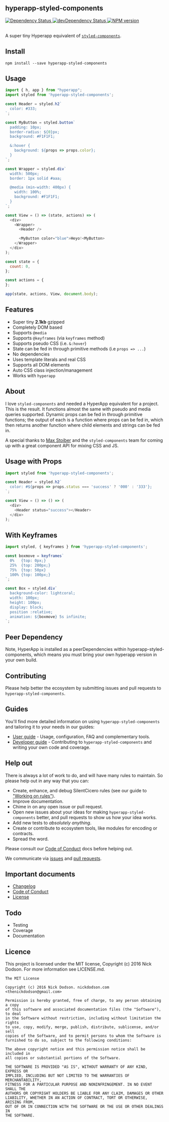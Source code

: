 ## hyperapp-styled-components

<div>
  <!-- Dependency Status -->
  <a href="https://david-dm.org/SilentCicero/hyperapp-styled-components">
    <img src="https://david-dm.org/SilentCicero/hyperapp-styled-components.svg"
    alt="Dependency Status" />
  </a>

  <!-- devDependency Status -->
  <a href="https://david-dm.org/SilentCicero/hyperapp-styled-components#info=devDependencies">
    <img src="https://david-dm.org/SilentCicero/hyperapp-styled-components/dev-status.svg" alt="devDependency Status" />
  </a>

  <!-- NPM Version -->
  <a href="https://www.npmjs.org/package/hyperapp-styled-components">
    <img src="http://img.shields.io/npm/v/hyperapp-styled-components.svg"
    alt="NPM version" />
  </a>

  <!-- Test Coverage
  <a href="https://coveralls.io/r/SilentCicero/hyperapp-styled-components">
    <img src="https://coveralls.io/repos/github/SilentCicero/hyperapp-styled-components/badge.svg" alt="Test Coverage" />
  </a>
  -->
</div>

<br />

A super tiny Hyperapp equivalent of [`styled-components`](https://github.com/styled-components/styled-components).

## Install

```
npm install --save hyperapp-styled-components
```

## Usage

```js
import { h, app } from "hyperapp";
import styled from 'hyperapp-styled-components';

const Header = styled.h2`
  color: #333;
`;

const MyButton = styled.button`
  padding: 10px;
  border-radius: ${0}px;
  background: #F1F1F1;

  &:hover {
    background: ${props => props.color};
  }
`;

const Wrapper = styled.div`
  width: 500px;
  border: 1px solid #aaa;

  @media (min-width: 400px) {
    width: 100%;
    background: #F1F1F1;
  }
`;

const View = () => (state, actions) => (
  <div>
    <Wrapper>
      <Header />

      <MyButton color="blue">Heyo!<MyButton>
    </Wrapper>
  </div>
);

const state = {
  count: 0,
};

const actions = {
};

app(state, actions, View, document.body);
```

## Features

  - Super tiny **2.1kb** gzipped
  - Completely DOM based
  - Supports `@media`
  - Supports `@keyframes` (via `keyframes` method)
  - Supports pseudo CSS (i.e. `&:hover`)
  - State can be fed in through primitive methods (i.e `props => ...`)
  - No dependencies
  - Uses template literals and real CSS
  - Supports all DOM elements
  - Auto CSS class injection/management
  - Works with `hyperapp`

## About

I love `styled-components` and needed a HyperApp equivalent for a project. This is the result. It functions almost the same with pseudo and media queries supported. Dynamic props can be fed in through primitive functions; the output of each is a function where props can be fed in, which then returns another function where child elements and strings can be fed in.

A special thanks to [Max Stoiber](https://twitter.com/mxstbr) and the `styled-components` team for coming up with a great component API for mixing CSS and JS.

## Usage with Props

```js
import styled from 'hyperapp-styled-components';

const Header = styled.h2`
  color: #${props => props.status === 'success' ? '000' : '333'};
`;

const View = () => () => (
  <div>
    <Header status="success"></Header>
  </div>
);
```

## With Keyframes

```js
import styled, { keyframes } from 'hyperapp-styled-components';

const boxmove = keyframes`
  0%   {top: 0px;}
  25%  {top: 200px;}
  75%  {top: 50px}
  100% {top: 100px;}
`;

const Box = styled.div`
  background-color: lightcoral;
  width: 100px;
  height: 100px;
  display: block;
  position :relative;
  animation: ${boxmove} 5s infinite;
`;

```

## Peer Dependency

Note, HyperApp is installed as a peerDependencies within hyperapp-styled-components, which means you must bring your own hyperapp version in your own build.

## Contributing

Please help better the ecosystem by submitting issues and pull requests to `hyperapp-styled-components`.

## Guides

You'll find more detailed information on using `hyperapp-styled-components` and tailoring it to your needs in our guides:

- [User guide](docs/user-guide.md) - Usage, configuration, FAQ and complementary tools.
- [Developer guide](docs/developer-guide.md) - Contributing to `hyperapp-styled-components` and writing your own code and coverage.

## Help out

There is always a lot of work to do, and will have many rules to maintain. So please help out in any way that you can:

- Create, enhance, and debug SilentCicero rules (see our guide to ["Working on rules"](./github/CONTRIBUTING.md)).
- Improve documentation.
- Chime in on any open issue or pull request.
- Open new issues about your ideas for making `hyperapp-styled-components` better, and pull requests to show us how your idea works.
- Add new tests to *absolutely anything*.
- Create or contribute to ecosystem tools, like modules for encoding or contracts.
- Spread the word.

Please consult our [Code of Conduct](CODE_OF_CONDUCT.md) docs before helping out.

We communicate via [issues](https://github.com/SilentCicero/hyperapp-styled-components/issues) and [pull requests](https://github.com/SilentCicero/hyperapp-styled-components/pulls).

## Important documents

- [Changelog](CHANGELOG.md)
- [Code of Conduct](CODE_OF_CONDUCT.md)
- [License](https://raw.githubusercontent.com/SilentCicero/hyperapp-styled-components/master/LICENSE)

## Todo

- Testing
- Coverage
- Documentation

## Licence

This project is licensed under the MIT license, Copyright (c) 2016 Nick Dodson. For more information see LICENSE.md.

```
The MIT License

Copyright (c) 2016 Nick Dodson. nickdodson.com <thenickdodson@gmail.com>

Permission is hereby granted, free of charge, to any person obtaining a copy
of this software and associated documentation files (the "Software"), to deal
in the Software without restriction, including without limitation the rights
to use, copy, modify, merge, publish, distribute, sublicense, and/or sell
copies of the Software, and to permit persons to whom the Software is
furnished to do so, subject to the following conditions:

The above copyright notice and this permission notice shall be included in
all copies or substantial portions of the Software.

THE SOFTWARE IS PROVIDED "AS IS", WITHOUT WARRANTY OF ANY KIND, EXPRESS OR
IMPLIED, INCLUDING BUT NOT LIMITED TO THE WARRANTIES OF MERCHANTABILITY,
FITNESS FOR A PARTICULAR PURPOSE AND NONINFRINGEMENT. IN NO EVENT SHALL THE
AUTHORS OR COPYRIGHT HOLDERS BE LIABLE FOR ANY CLAIM, DAMAGES OR OTHER
LIABILITY, WHETHER IN AN ACTION OF CONTRACT, TORT OR OTHERWISE, ARISING FROM,
OUT OF OR IN CONNECTION WITH THE SOFTWARE OR THE USE OR OTHER DEALINGS IN
THE SOFTWARE.
```
